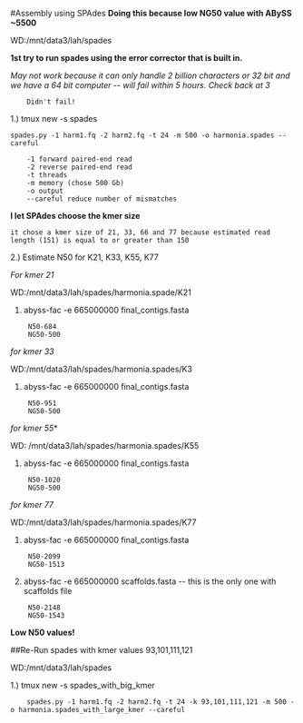 #Assembly using SPAdes 
**Doing this because low NG50 value with ABySS ~5500**

WD:/mnt/data3/lah/spades

**1st try to run spades using the error corrector that is built in.**

*May not work because it can only handle 2 billion characters or 32 bit and we have a 64 bit computer -- will fail within 5 hours. Check back at 3*
		
		Didn't fail!

1.) tmux new -s spades
	
	spades.py -1 harm1.fq -2 harm2.fq -t 24 -m 500 -o harmonia.spades --careful 
		
		-1 forward paired-end read
		-2 reverse paired-end read
		-t threads 
		-m memory (chose 500 Gb)
		-o output
		--careful reduce number of mismatches 
		
**I let SPAdes choose the kmer size** 
			
	it chose a kmer size of 21, 33, 66 and 77 because estimated read length (151) is equal to or greater than 150 
	

2.) Estimate N50 for K21, K33, K55, K77

*For kmer 21*

WD:/mnt/data3/lah/spades/harmonia.spade/K21


1. abyss-fac -e 665000000 final_contigs.fasta

		N50-684
		NG50-500

*for kmer 33*

WD:/mnt/data3/lah/spades/harmonia.spades/K3


1. abyss-fac -e 665000000 final_contigs.fasta

		N50-951
		NG50-500
		
*for kmer 55**

WD:	/mnt/data3/lah/spades/harmonia.spades/K55

1. abyss-fac -e 665000000 final_contigs.fasta

		N50-1020
		NG50-500	
		
*for kmer 77*

WD:/mnt/data3/lah/spades/harmonia.spades/K77

1. abyss-fac -e 665000000 final_contigs.fasta

		N50-2099
		NG50-1513
2. abyss-fac -e 665000000 scaffolds.fasta -- this is the only one with scaffolds file

		N50-2148
		NG50-1543

**Low N50 values!**

##Re-Run spades with kmer values 93,101,111,121 

WD:/mnt/data3/lah/spades

1.) tmux new -s spades_with_big_kmer

		spades.py -1 harm1.fq -2 harm2.fq -t 24 -k 93,101,111,121 -m 500 -o harmonia.spades_with_large_kmer --careful


			
